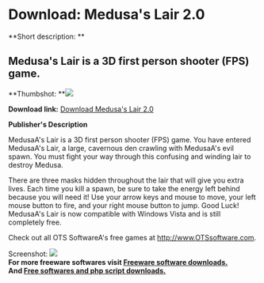 # Download: Medusa's Lair 2.0

**Short description: **

## Medusa's Lair is a 3D first person shooter (FPS) game.

  
**Thumbshot: **![](http://www.freewarefiles.com/screenshot/medusaslair_md.jpg)   
  
**Download link:** [Download Medusa's Lair 2.0](http://freesoftwares.boysofts.com/Medusas-Lair_program_37399.html)  
  

**Publisher's Description**  
  

MedusaA's Lair is a 3D first person shooter (FPS) game. You have entered
MedusaA's Lair, a large, cavernous den crawling with MedusaA's evil spawn. You
must fight your way through this confusing and winding lair to destroy Medusa.

There are three masks hidden throughout the lair that will give you extra
lives. Each time you kill a spawn, be sure to take the energy left behind
because you will need it! Use your arrow keys and mouse to move, your left
mouse button to fire, and your right mouse button to jump. Good Luck!
MedusaA's Lair is now compatible with Windows Vista and is still completely
free.

Check out all OTS SoftwareA's free games at http://www.OTSsoftware.com.

  
  
Screenshot: ![](http://www.freewarefiles.com/screenshot/medusaslair.jpg)  
**For more freeware softwares visit [Freeware software downloads.](http://freesoftwares.boysofts.com/)**   
**And [Free softwares and php script downloads.](http://www.boysofts.com/)**

